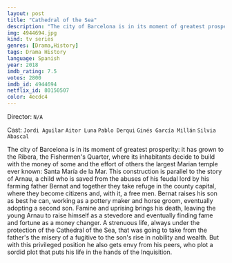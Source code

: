 ```yaml
---
layout: post
title: "Cathedral of the Sea"
description: "The city of Barcelona is in its moment of greatest prosperity: it has grown to the Ribera, the Fishermen's Quarter, where its inhabitants decide to build with the money of some and the effort of others the largest Marian temple ever known: Santa María de la Mar. This construction is parallel to the story of Arnau, a child who is saved from the abuses of his feudal lord by his farming father Bernat and together they take refuge in the county capital, where they become citizens and, with it, a free men. Bernat raises his son as best he can, working as a pottery maker and ho.."
img: 4944694.jpg
kind: tv series
genres: [Drama,History]
tags: Drama History 
language: Spanish
year: 2018
imdb_rating: 7.5
votes: 2800
imdb_id: 4944694
netflix_id: 80150507
color: 4ecdc4
---
```

Director: `N/A`  

Cast: `Jordi Aguilar` `Aitor Luna` `Pablo Derqui` `Ginés García Millán` `Silvia Abascal` 

The city of Barcelona is in its moment of greatest prosperity: it has grown to the Ribera, the Fishermen's Quarter, where its inhabitants decide to build with the money of some and the effort of others the largest Marian temple ever known: Santa María de la Mar. This construction is parallel to the story of Arnau, a child who is saved from the abuses of his feudal lord by his farming father Bernat and together they take refuge in the county capital, where they become citizens and, with it, a free men. Bernat raises his son as best he can, working as a pottery maker and horse groom, eventually adopting a second son. Famine and uprising brings his death, leaving the young Arnau to raise himself as a stevedore and eventually finding fame and fortune as a money changer. A strenuous life, always under the protection of the Cathedral of the Sea, that was going to take from the father's the misery of a fugitive to the son's rise in nobility and wealth. But with this privileged position he also gets envy from his peers, who plot a sordid plot that puts his life in the hands of the Inquisition.